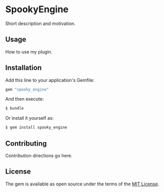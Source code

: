 # SpookyEngine
Short description and motivation.

## Usage
How to use my plugin.

## Installation
Add this line to your application's Gemfile:

```ruby
gem "spooky_engine"
```

And then execute:
```bash
$ bundle
```

Or install it yourself as:
```bash
$ gem install spooky_engine
```

## Contributing
Contribution directions go here.

## License
The gem is available as open source under the terms of the [MIT License](https://opensource.org/licenses/MIT).
